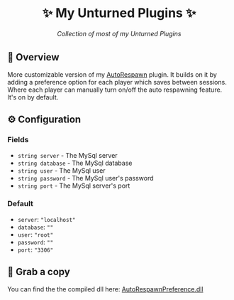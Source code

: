 <h1 align="center">✨ My Unturned Plugins ✨</h1>

<h6 align="center"><em>Collection of most of my Unturned Plugins</em></h6>

## 📝 Overview
More customizable version of my [AutoRespawn](./AutoRespawn.md) plugin.
It builds on it by adding a preference option for each player which saves between sessions.
Where each player can manually turn on/off the auto respawning feature. It's on by default.

## ⚙ Configuration

### Fields
- `string server` - The MySql server
- `string database` - The MySql database
- `string user` - The MySql user
- `string password` - The MySql user's password
- `string port` - The MySql server's port

### Default
- `server`: `"localhost"`
- `database`: `""`
- `user`: `"root"`
- `password`: `""`
- `port`: `"3306"`

## 💾 Grab a copy
You can find the the compiled dll here: [AutoRespawnPreference.dll](../Plugins/AutoRespawnPreference/bin/AutoRespawnPreference.dll)
